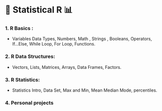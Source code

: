 # 📖 Statistical R 📊

### 1. R Basics :
   * Variables Data Types, Numbers,  Math , Strings , Booleans, Operators, If...Else, While Loop, For Loop, Functions.
   
### 2. R Data Structures:
   * Vectors, Lists, Matrices, Arrays, Data Frames, Factors.

### 3. R Statistics: 
   * Statistics Intro,  Data Set, Max and Min, Mean Median Mode, percentiles.
   
### 4. Personal projects
   

